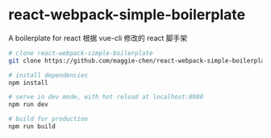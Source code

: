 # react-webpack-simple-boilerplate
A boilerplate for react
根据 vue-cli 修改的 react 脚手架

```sh
# clone react-webpack-simple-boilerplate
git clone https://github.com/maggie-chen/react-webpack-simple-boilerplate.git

# install dependencies
npm install

# serve in dev mode, with hot reload at localhost:8080
npm run dev

# build for production
npm run build
```
